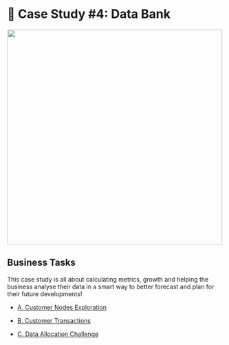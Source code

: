 # 🏦 Case Study #4: Data Bank
<img src="https://8weeksqlchallenge.com/images/case-study-designs/4.png" width="500" height="500">

## Business Tasks
This case study is all about calculating metrics, growth and helping the business analyse their data in a smart way to better forecast and plan for their future developments!

* [A. Customer Nodes Exploration](https://github.com/toludoyin/8-week-sql-challenge/blob/main/Case-Study-%234-Data-Bank/A-Customer-Nodes-Exploration.sql)

* [B. Customer Transactions](https://github.com/toludoyin/8-week-sql-challenge/blob/main/Case-Study-%234-Data-Bank/B-Customer-Transactions.sql)

* [C. Data Allocation Challenge](https://github.com/toludoyin/8-week-sql-challenge/blob/main/Case-Study-%234-Data-Bank/C-Data-Allocation-Challenge.sql)